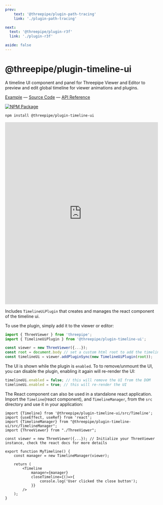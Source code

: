 ```yaml
---
prev: 
    text: '@threepipe/plugin-path-tracing'
    link: './plugin-path-tracing'

next:
  text: '@threepipe/plugin-r3f'
  link: './plugin-r3f'

aside: false
---
```


# @threepipe/plugin-timeline-ui

A timeline UI component and panel for Threepipe Viewer and Editor to preview and edit global timeline for viewer animations and plugins.

[Example](https://threepipe.org/examples/#timeline-ui-plugin/) &mdash;
[Source Code](https://github.com/repalash/threepipe/blob/master/plugins/timeline-ui/src/TimelineUiPlugin.ts) &mdash;
[API Reference](https://threepipe.org/plugins/timeline-ui/docs/classes/TimelineUiPlugin.html)

[![NPM Package](https://img.shields.io/npm/v/@threepipe/plugin-timeline-ui.svg)](https://www.npmjs.com/package/@threepipe/plugin-timeline-ui)

```bash
npm install @threepipe/plugin-timeline-ui
```

<iframe src="https://threepipe.org/examples/timeline-ui-plugin/" style="width:100%;min-height:600px;border:none;" loading="lazy" title="Threepipe Timeline UI Plugin Example"></iframe>

Includes `TimelineUiPlugin` that creates and manages the react component of the timeline ui. 

To use the plugin, simply add it to the viewer or editor:

```typescript
import { ThreeViewer } from 'threepipe';
import { TimelineUiPlugin } from '@threepipe/plugin-timeline-ui';

const viewer = new ThreeViewer({...});
const root = document.body // set a custom html root to add the timeline panel, document.body is the default if not passed
const timelineUi = viewer.addPluginSync(new TimelineUiPlugin(root));
```

The UI is shown while the plugin is `enabled`. To to remove/unmount the UI, you can disable the plugin, enabling it again will re-render the UI:

```typescript
timelineUi.enabled = false; // this will remove the UI from the DOM
timelineUi.enabled = true; // this will re-render the UI
```

The React component can also be used in a standalone react application. Import the `Timeline`(react component), and `TimelineManager`, from the `src` directory and use it in your application:

```tsx
import {Timeline} from '@threepipe/plugin-timeline-ui/src/Timeline';
import {useEffect, useRef} from 'react';
import {TimelineManager} from "@threepipe/plugin-timeline-ui/src/TimelineManager";
import {ThreeViewer} from "./ThreeViewer";

const viewer = new ThreeViewer({...}); // Initialize your ThreeViewer instance, check the react docs for more details

export function MyTimeline() {
    const manager = new TimelineManager(viewer);

    return (
        <Timeline
            manager={manager}
            closeTimeline={()=>{
                console.log('User clicked the close button');
            }}
        />
    );
}
```
